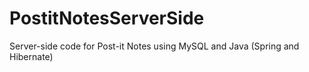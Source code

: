 # PostitNotesServerSide



Server-side code for Post-it Notes using MySQL and Java (Spring and Hibernate)
